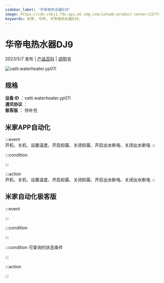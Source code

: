 ```yaml
---
sidebar_label: '华帝电热水器DJ9'
image: https://cdn.cnbj1.fds.api.mi-img.com/iotweb-product-center/2277d29c48dc08f923b1064a985a0e01_1677145680889.png?GalaxyAccessKeyId=AKVGLQWBOVIRQ3XLEW&Expires=9223372036854775807&Signature=oeMVw1cw7rcLdMbXPcBQZg8M1e8=
keywords: 米家, 华帝, 华帝电热水器DJ9, 
---
```

# 华帝电热水器DJ9

2023/5/7 发布 | [产品百科](https://home.mi.com/webapp/content/baike/product/index.html?model=vatti.waterheater.yp07i/) | [说明书](https://home.mi.com/views/introduction.html?model=vatti.waterheater.yp07i&region=cn)

![vatti.waterheater.yp07i](https://cdn.cnbj1.fds.api.mi-img.com/iotweb-product-center/2277d29c48dc08f923b1064a985a0e01_1677145680889.png?GalaxyAccessKeyId=AKVGLQWBOVIRQ3XLEW&Expires=9223372036854775807&Signature=oeMVw1cw7rcLdMbXPcBQZg8M1e8=)

## 规格  
> 
**设备 ID** ：vatti.waterheater.yp07i  
**通讯协议** ：  
**极客版**  ： 待补充 


## 米家APP自动化  

:::event  
开机、关机、设置温度、开启抑菌、关闭抑菌、开启出水断电、关闭出水断电
:::

:::condition  

:::

:::action   
开机、关机、设置温度、开启抑菌、关闭抑菌、开启出水断电、关闭出水断电
:::

## 米家自动化极客版  

:::event  

:::

:::condition  

:::

:::condition 可查询的状态条件  

:::

:::action  

:::

        
